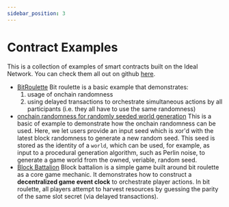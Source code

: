 ```yaml
---
sidebar_position: 3
---
```


# Contract Examples

This is a collection of examples of smart contracts built on the Ideal Network. You can check them all out on github [here](https://github.com/ideal-lab5/contracts/tree/main/examples).

- [BitRoulette](https://github.com/ideal-lab5/contracts/tree/main/examples/bit-roulette)
  Bit roulette is a basic example that demonstrates:
  1. usage of onchain randomness
  2. using delayed transactions to orchestrate simultaneous actions by all participants (i.e. they all have to use the same randomness)
- [onchain randomness for randomly seeded world generation](https://github.com/ideal-lab5/contracts/tree/main/examples/world-registry)
  This is a basic of example to demonstrate how the onchain randomness can be used. Here, we let users provide an input seed which is xor'd with the latest block randomness to generate a new random seed. This seed is stored as the identity of a `world`, which can be used, for example, as input to a procedural generation algorithm, such as Perlin noise, to generate a game world from the owned, veriable, random seed.
- [Block Battalion](https://github.com/ideal-lab5/block-battalion/tree/main/contracts)
  Block battalion is a simple game built around bit roulette as a core game mechanic. It demonstrates how to construct a **decentralized game event clock** to orchestrate player actions. In bit roulette, all players attempt to harvest resources by guessing the parity of the same slot secret (via delayed transactions).
